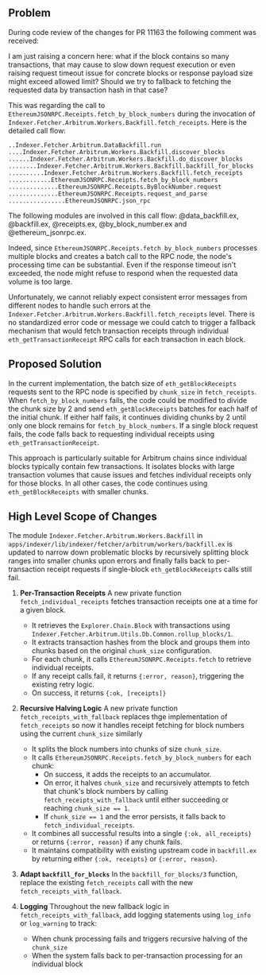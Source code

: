 ## Problem

During code review of the changes for PR 11163 the following comment was received:

<comment>
I am just raising a concern here: what if the block contains so many transactions, that may cause to slow down request execution or even raising request timeout issue for concrete blocks or response payload size might exceed allowed limit? Should we try to fallback to fetching the requested data by transaction hash in that case?
</comment>

This was regarding the call to `EthereumJSONRPC.Receipts.fetch_by_block_numbers` during the invocation of `Indexer.Fetcher.Arbitrum.Workers.Backfill.fetch_receipts`. Here is the detailed call flow:

```
..Indexer.Fetcher.Arbitrum.DataBackfill.run
....Indexer.Fetcher.Arbitrum.Workers.Backfill.discover_blocks
......Indexer.Fetcher.Arbitrum.Workers.Backfill.do_discover_blocks
........Indexer.Fetcher.Arbitrum.Workers.Backfill.backfill_for_blocks
..........Indexer.Fetcher.Arbitrum.Workers.Backfill.fetch_receipts
............EthereumJSONRPC.Receipts.fetch_by_block_numbers
..............EthereumJSONRPC.Receipts.ByBlockNumber.request
..............EthereumJSONRPC.Receipts.request_and_parse
................EthereumJSONRPC.json_rpc
```

The following modules are involved in this call flow: @data_backfill.ex, @backfill.ex, @receipts.ex, @by_block_number.ex and @ethereum_jsonrpc.ex.

Indeed, since `EthereumJSONRPC.Receipts.fetch_by_block_numbers` processes multiple blocks and creates a batch call to the RPC node, the node's processing time can be substantial. Even if the response timeout isn't exceeded, the node might refuse to respond when the requested data volume is too large.

Unfortunately, we cannot reliably expect consistent error messages from different nodes to handle such errors at the `Indexer.Fetcher.Arbitrum.Workers.Backfill.fetch_receipts` level. There is no standardized error code or message we could catch to trigger a fallback mechanism that would fetch transaction receipts through individual `eth_getTransactionReceipt` RPC calls for each transaction in each block.

## Proposed Solution

In the current implementation, the batch size of `eth_getBlockReceipts` requests sent to the RPC node is specified by `chunk_size` in `fetch_receipts`. When `fetch_by_block_numbers` fails, the code could be modified to divide the chunk size by 2 and send `eth_getBlockReceipts` batches for each half of the initial chunk. If either half fails, it continues dividing chunks by 2 until only one block remains for `fetch_by_block_numbers`. If a single block request fails, the code falls back to requesting individual receipts using `eth_getTransactionReceipt`.

This approach is particularly suitable for Arbitrum chains since individual blocks typically contain few transactions. It isolates blocks with large transaction volumes that cause issues and fetches individual receipts only for those blocks. In all other cases, the code continues using `eth_getBlockReceipts` with smaller chunks.

## High Level Scope of Changes

The module `Indexer.Fetcher.Arbitrum.Workers.Backfill` in 
`apps/indexer/lib/indexer/fetcher/arbitrum/workers/backfill.ex` is updated to narrow down problematic blocks by recursively splitting block ranges into smaller chunks upon errors and finally falls back to per-transaction receipt requests if single-block `eth_getBlockReceipts` calls still fail.

1. **Per-Transaction Receipts**
    A new private function `fetch_individual_receipts` fetches transaction receipts one at a time for a given block.
    - It retrieves the `Explorer.Chain.Block` with transactions using `Indexer.Fetcher.Arbitrum.Utils.Db.Common.rollup_blocks/1`.
    - It extracts transaction hashes from the block and groups them into chunks based on the original `chunk_size` configuration.
    - For each chunk, it calls `EthereumJSONRPC.Receipts.fetch` to retrieve individual receipts.
    - If any receipt calls fail, it returns `{:error, reason}`, triggering the existing retry logic.
    - On success, it returns `{:ok, [receipts]}`

2. **Recursive Halving Logic**
    A new private function `fetch_receipts_with_fallback` replaces thge implementation of `fetch_receipts` so now it handles receipt fetching for block numbers using the current `chunk_size` similarly
    - It splits the block numbers into chunks of size `chunk_size`.
    - It calls `EthereumJSONRPC.Receipts.fetch_by_block_numbers` for each chunk:
        - On success, it adds the receipts to an accumulator.
        - On error, it halves `chunk_size` and recursively attempts to fetch that chunk's block numbers by calling `fetch_receipts_with_fallback` until either succeeding or reaching `chunk_size == 1`.
        - If `chunk_size == 1` and the error persists, it falls back to `fetch_individual_receipts`.
    - It combines all successful results into a single `{:ok, all_receipts}` or returns `{:error, reason}` if any chunk fails.
    - It maintains compatibility with existing upstream code in `backfill.ex` by returning either `{:ok, receipts}` or `{:error, reason}`.

3. **Adapt `backfill_for_blocks`**
    In the `backfill_for_blocks/3` function, replace the existing `fetch_receipts` call with the new `fetch_receipts_with_fallback`.
    
4. **Logging**
    Throughout the new fallback logic in `fetch_receipts_with_fallback`, add logging statements using `log_info` or `log_warning` to track: 
    - When chunk processing fails and triggers recursive halving of the `chunk_size`
    - When the system falls back to per-transaction processing for an individual block
